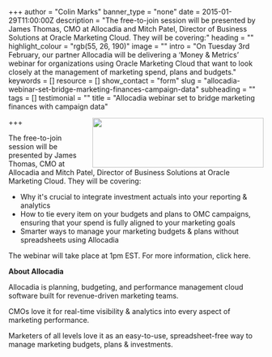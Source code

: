 +++
author = "Colin Marks"
banner_type = "none"
date = 2015-01-29T11:00:00Z
description = "The free-to-join session will be presented by James Thomas, CMO at Allocadia and Mitch Patel, Director of Business Solutions at Oracle Marketing Cloud. They will be covering:"
heading = ""
highlight_colour = "rgb(55, 26, 190)"
image = ""
intro = "On Tuesday 3rd February, our partner Allocadia will be delivering a ‘Money & Metrics’ webinar for organizations using Oracle Marketing Cloud that want to look closely at the management of marketing spend, plans and budgets."
keywords = []
resource = []
show_contact = "form"
slug = "allocadia-webinar-set-bridge-marketing-finances-campaign-data"
subheading = ""
tags = []
testimonial = ""
title = "Allocadia webinar set to bridge marketing finances with campaign data"

+++
<img style="float: right; margin-top: 0; margin-left: 10px;" src="https://crmtdigital.com/sites/default/files/Allocadia.jpg" alt="" width="338" height="98">

The free-to-join session will be presented by James Thomas, CMO at Allocadia and Mitch Patel, Director of Business Solutions at Oracle Marketing Cloud. They will be covering:

* Why it's crucial to integrate investment actuals into your reporting & analytics
* How to tie every item on your budgets and plans to OMC campaigns, ensuring that your spend is fully aligned to your marketing goals
* Smarter ways to manage your marketing budgets & plans without spreadsheets using Allocadia

The webinar will take place at 1pm EST. For more information, click here.

**About Allocadia**

Allocadia is planning, budgeting, and performance management cloud software built for revenue-driven marketing teams.

CMOs love it for real-time visibility & analytics into every aspect of marketing performance.

Marketers of all levels love it as an easy-to-use, spreadsheet-free way to manage marketing budgets, plans & investments.